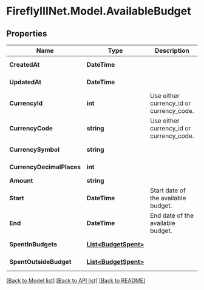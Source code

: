 # FireflyIIINet.Model.AvailableBudget

## Properties

Name | Type | Description | Notes
------------ | ------------- | ------------- | -------------
**CreatedAt** | **DateTime** |  | [optional] [readonly] 
**UpdatedAt** | **DateTime** |  | [optional] [readonly] 
**CurrencyId** | **int** | Use either currency_id or currency_code. | [optional] 
**CurrencyCode** | **string** | Use either currency_id or currency_code. | [optional] 
**CurrencySymbol** | **string** |  | [optional] [readonly] 
**CurrencyDecimalPlaces** | **int** |  | [optional] [readonly] 
**Amount** | **string** |  | 
**Start** | **DateTime** | Start date of the available budget. | 
**End** | **DateTime** | End date of the available budget. | 
**SpentInBudgets** | [**List&lt;BudgetSpent&gt;**](BudgetSpent.md) |  | [optional] [readonly] 
**SpentOutsideBudget** | [**List&lt;BudgetSpent&gt;**](BudgetSpent.md) |  | [optional] [readonly] 

[[Back to Model list]](../README.md#documentation-for-models) [[Back to API list]](../README.md#documentation-for-api-endpoints) [[Back to README]](../README.md)

